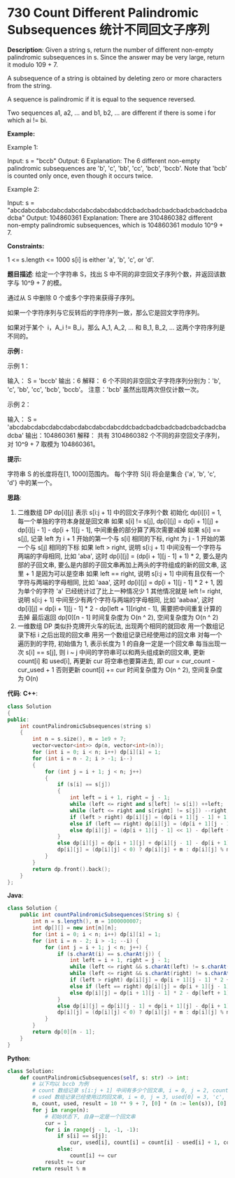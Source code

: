 # 730 Count Different Palindromic Subsequences 统计不同回文子序列

__Description__:
Given a string s, return the number of different non-empty palindromic subsequences in s. Since the answer may be very large, return it modulo 109 + 7.

A subsequence of a string is obtained by deleting zero or more characters from the string.

A sequence is palindromic if it is equal to the sequence reversed.

Two sequences a1, a2, ... and b1, b2, ... are different if there is some i for which ai != bi.

__Example:__

Example 1:

Input: s = "bccb"
Output: 6
Explanation: The 6 different non-empty palindromic subsequences are 'b', 'c', 'bb', 'cc', 'bcb', 'bccb'.
Note that 'bcb' is counted only once, even though it occurs twice.

Example 2:

Input: s = "abcdabcdabcdabcdabcdabcdabcdabcddcbadcbadcbadcbadcbadcbadcbadcba"
Output: 104860361
Explanation: There are 3104860382 different non-empty palindromic subsequences, which is 104860361 modulo 10^9 + 7.

__Constraints:__

1 <= s.length <= 1000
s[i] is either 'a', 'b', 'c', or 'd'.

__题目描述__:
给定一个字符串 S，找出 S 中不同的非空回文子序列个数，并返回该数字与 10^9 + 7 的模。

通过从 S 中删除 0 个或多个字符来获得子序列。

如果一个字符序列与它反转后的字符序列一致，那么它是回文字符序列。

如果对于某个  i，A_i != B_i，那么 A_1, A_2, ... 和 B_1, B_2, ... 这两个字符序列是不同的。

__示例 :__

示例 1：

输入：
S = 'bccb'
输出：6
解释：
6 个不同的非空回文子字符序列分别为：'b', 'c', 'bb', 'cc', 'bcb', 'bccb'。
注意：'bcb' 虽然出现两次但仅计数一次。

示例 2：

输入：
S = 'abcdabcdabcdabcdabcdabcdabcdabcddcbadcbadcbadcbadcbadcbadcbadcba'
输出：104860361
解释：
共有 3104860382 个不同的非空回文子序列，对 10^9 + 7 取模为 104860361。

__提示:__

字符串 S 的长度将在[1, 1000]范围内。
每个字符 S[i] 将会是集合 {'a', 'b', 'c', 'd'} 中的某一个。

__思路__:

1. 二维数组 DP
dp[i][j] 表示 s[i:j + 1] 中的回文子序列个数
初始化 dp[i][i] = 1, 每一个单独的字符本身就是回文串
如果 s[i] != s[j], dp[i][j] = dp[i + 1][j] + dp[i][j - 1] - dp[i + 1][j - 1], 中间重叠的部分算了两次需要减掉
如果 s[i] == s[j], 记录 left 为 i + 1 开始的第一个与 s[i] 相同的下标, right 为 j - 1 开始的第一个与 s[j] 相同的下标
如果 left > right, 说明 s[i:j + 1] 中间没有一个字符与两端的字母相同, 比如 'aba', 这时 dp[i][j] = (dp[i + 1][j - 1]  + 1) \* 2, 要么是内部的子回文串, 要么是内部的子回文串再加上两头的字符组成的新的回文串, 这里 + 1 是因为可以是空串
如果 left == right, 说明 s[i:j + 1] 中间有且仅有一个字符与两端的字母相同, 比如 'aaa', 这时 dp[i][j] = dp[i + 1][j - 1] \* 2 + 1, 因为单个的字符 'a' 已经统计过了比上一种情况少 1
其他情况就是 left != right, 说明 s[i:j + 1] 中间至少有两个字符与两端的字母相同, 比如 'aabaa', 这时 dp[i][j] = dp[i + 1][j - 1] \* 2 - dp[left + 1][right - 1], 需要把中间重复计算的去掉
最后返回 dp[0][n - 1]
时间复杂度为 O(n ^ 2), 空间复杂度为 O(n ^ 2)
2. 一维数组 DP
类似扑克牌开火车的玩法, 出现两个相同的就回收
用一个数组记录下标 i 之后出现的回文串
用另一个数组记录已经使用过的回文串
对每一个遍历到的字符, 初始值为 1, 表示长度为 1 的自身一定是一个回文串
每当出现一次 s[i] == s[j], 则 i ~ j 中间的字符串可以和两头组成新的回文串, 更新 count[i] 和 used[i], 再更新 cur 将空串也要算进去, 即 cur = cur_count - cur_used + 1
否则更新 count[i] += cur
时间复杂度为 O(n ^ 2), 空间复杂度为 O(n)

__代码__:
__C++__:

```C++
class Solution 
{
public:
    int countPalindromicSubsequences(string s) 
    {
        int n = s.size(), m = 1e9 + 7;
        vector<vector<int>> dp(n, vector<int>(n));
        for (int i = 0; i < n; i++) dp[i][i] = 1;
        for (int i = n - 2; i > -1; i--)
        {
            for (int j = i + 1; j < n; j++)
            {
                if (s[i] == s[j])
                {
                    int left = i + 1, right = j - 1;
                    while (left <= right and s[left] != s[i]) ++left;
                    while (left <= right and s[right] != s[j]) --right;
                    if (left > right) dp[i][j] = (dp[i + 1][j - 1] + 1) << 1;
                    else if (left == right) dp[i][j] = (dp[i + 1][j - 1] << 1) + 1;
                    else dp[i][j] = (dp[i + 1][j - 1] << 1) - dp[left + 1][right - 1];
                }
                else dp[i][j] = dp[i + 1][j] + dp[i][j - 1] - dp[i + 1][j - 1];
                dp[i][j] = (dp[i][j] < 0) ? dp[i][j] + m : dp[i][j] % m;
            }
        }
        return dp.front().back();
    }
};
```

__Java__:

```Java
class Solution {
    public int countPalindromicSubsequences(String s) {
        int n = s.length(), m = 1000000007;
        int dp[][] = new int[n][n];
        for (int i = 0; i < n; i++) dp[i][i] = 1;
        for (int i = n - 2; i > -1; --i) {
            for (int j = i + 1; j < n; j++) {
                if (s.charAt(i) == s.charAt(j)) {
                    int left = i + 1, right = j - 1;
                    while (left <= right && s.charAt(left) != s.charAt(i)) ++left;
                    while (left <= right && s.charAt(right) != s.charAt(i)) --right;
                    if (left > right) dp[i][j] = dp[i + 1][j - 1] * 2 + 2;
                    else if (left == right) dp[i][j] = dp[i + 1][j - 1] * 2 + 1;
                    else dp[i][j] = dp[i + 1][j - 1] * 2 - dp[left + 1][right - 1];
                } 
                else dp[i][j] = dp[i][j - 1] + dp[i + 1][j] - dp[i + 1][j - 1];
                dp[i][j] = (dp[i][j] < 0) ? dp[i][j] + m : dp[i][j] % m;
            }
        }
        return dp[0][n - 1];
    }
}
```

__Python__:

```Python
class Solution:
    def countPalindromicSubsequences(self, s: str) -> int:
        # 以下均以 bccb 为例
        # count 数组记录 s[i:j + 1] 中间有多少个回文串, i = 0, j = 2, count[0] = 2, 'c' 和 'cc'
        # used 数组记录已经使用过的回文串, i = 0, j = 3, used[0] = 3, 'c', 'cc', '' 均已经被使用
        m, count, used, result = 10 ** 9 + 7, [0] * (n := len(s)), [0] * n, 0
        for j in range(n):
            # 初始状态下, 自身一定是一个回文串
            cur = 1
            for i in range(j - 1, -1, -1):
                if s[i] == s[j]:
                    cur, used[i], count[i] = count[i] - used[i] + 1, count[i] + 1, count[i] + cur
                else:
                    count[i] += cur
            result += cur
        return result % m
```
